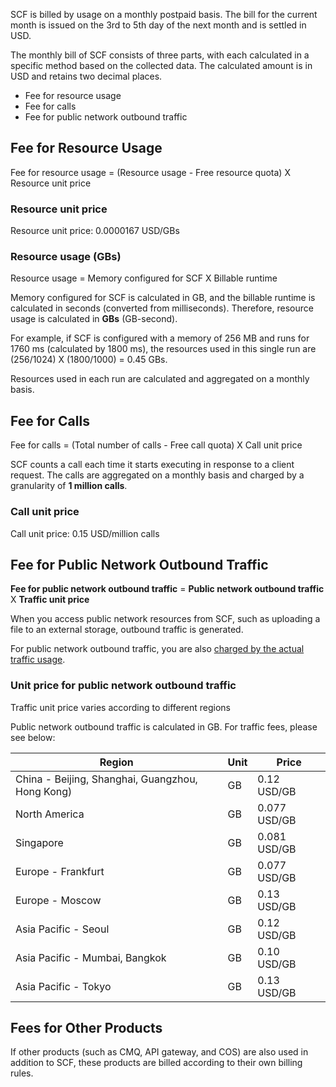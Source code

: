 SCF is billed by usage on a monthly postpaid basis. The bill for the current month is issued on the 3rd to 5th day of the next month and is settled in USD.

The monthly bill of SCF consists of three parts, with each calculated in a specific method based on the collected data. The calculated amount is in USD and retains two decimal places.

* Fee for resource usage 
* Fee for calls
* Fee for public network outbound traffic

## Fee for Resource Usage

Fee for resource usage = (Resource usage - Free resource quota) X Resource unit price

### Resource unit price

Resource unit price: 0.0000167 USD/GBs

### Resource usage (GBs)

Resource usage = Memory configured for SCF X Billable runtime

Memory configured for SCF is calculated in GB, and the billable runtime is calculated in seconds (converted from milliseconds). Therefore, resource usage is calculated in **GBs** (GB-second).

For example, if SCF is configured with a memory of 256 MB and runs for 1760 ms (calculated by 1800 ms), the resources used in this single run are (256/1024) X (1800/1000) = 0.45 GBs.

Resources used in each run are calculated and aggregated on a monthly basis.

## Fee for Calls

Fee for calls = (Total number of calls - Free call quota) X Call unit price

SCF counts a call each time it starts executing in response to a client request. The calls are aggregated on a monthly basis and charged by a granularity of **1 million calls**.

### Call unit price

Call unit price: 0.15 USD/million calls


## Fee for Public Network Outbound Traffic

**Fee for public network outbound traffic** = **Public network outbound traffic** X **Traffic unit price**

When you access public network resources from SCF, such as uploading a file to an external storage, outbound traffic is generated.

For public network outbound traffic, you are also [charged by the actual traffic usage](https://intl.cloud.tencent.com/document/product/213/10578#.E6.8C.89.E4.BD.BF.E7.94.A8.E6.B5.81.E9.87.8F.E8.AE.A1.E8.B4.B9).

### Unit price for public network outbound traffic

Traffic unit price varies according to different regions

Public network outbound traffic is calculated in GB. For traffic fees, please see below:

| Region | Unit | Price |
| --- |--- |---|
| China - Beijing, Shanghai, Guangzhou, Hong Kong) | GB | 0.12 USD/GB |
| North America | GB | 0.077 USD/GB |
| Singapore | GB | 0.081 USD/GB |
| Europe - Frankfurt | GB | 0.077 USD/GB |
| Europe - Moscow | GB | 0.13 USD/GB |
| Asia Pacific - Seoul | GB | 0.12 USD/GB |
| Asia Pacific - Mumbai, Bangkok | GB | 0.10 USD/GB |
| Asia Pacific - Tokyo | GB | 0.13 USD/GB |


## Fees for Other Products

If other products (such as CMQ, API gateway, and COS) are also used in addition to SCF, these products are billed according to their own billing rules.

